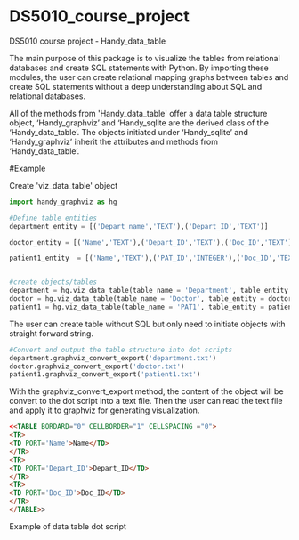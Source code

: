 # DS5010_course_project
DS5010 course project - Handy_data_table

The main purpose of this package is to visualize the tables from relational databases and create SQL statements with Python. By importing these modules, the user can create relational mapping graphs between tables and create SQL statements without a deep understanding about SQL and relational databases.

All of the methods from 'Handy_data_table' offer a data table structure object, ‘Handy_graphviz’ and ‘Handy_sqlite are the derived class of the ‘Handy_data_table’. The objects initiated under ‘Handy_sqlite’ and ‘Handy_graphviz’ inherit the attributes and methods from ‘Handy_data_table’.

#Example 

Create 'viz_data_table' object

```Python 
import handy_graphviz as hg

#Define table entities
department_entity = [('Depart_name','TEXT'),('Depart_ID','TEXT')]

doctor_entity = [('Name','TEXT'),('Depart_ID','TEXT'),('Doc_ID','TEXT')]

patient1_entity  = [('Name','TEXT'),('PAT_ID','INTEGER'),('Doc_ID','TEXT')]


#create objects/tables
department = hg.viz_data_table(table_name = 'Department', table_entity = department_entity)
doctor = hg.viz_data_table(table_name = 'Doctor', table_entity = doctor_entity)
patient1 = hg.viz_data_table(table_name = 'PAT1', table_entity = patient1_entity)
```

The user can create table without SQL but only need to initiate objects with straight forward string.

```python
#Convert and output the table structure into dot scripts
department.graphviz_convert_export('department.txt')
doctor.graphviz_convert_export('doctor.txt')
patient1.graphviz_convert_export('patient1.txt')
```
With the graphviz_convert_export method, the content of the object will be convert to the dot script into a text file.
Then the user can read the text file and apply it to graphviz for generating visualization.

```html
<<TABLE BORDARD="0" CELLBORDER="1" CELLSPACING ="0">
<TR>
<TD PORT='Name'>Name</TD>
</TR>
<TR>
<TD PORT='Depart_ID'>Depart_ID</TD>
</TR>
<TR>
<TD PORT='Doc_ID'>Doc_ID</TD>
</TR>
</TABLE>>
```
Example of data table dot script 
